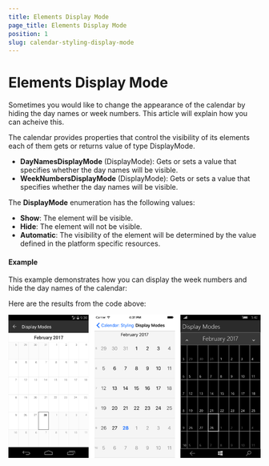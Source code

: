 ```yaml
---
title: Elements Display Mode
page_title: Elements Display Mode
position: 1
slug: calendar-styling-display-mode
---
```


# Elements Display Mode

Sometimes you would like to change the appearance of the calendar by hiding the day names or week numbers. This article will explain how you can acheive this.

The calendar provides properties that control the visibility of its elements each of them gets or returns value of type DisplayMode.

- **DayNamesDisplayMode** (DisplayMode): Gets or sets a value that specifies whether the day names will be visible.
- **WeekNumbersDisplayMode** (DisplayMode): Gets or sets a value that specifies whether the day names will be visible.

The **DisplayMode** enumeration has the following values:

- **Show**: The element will be visible.
- **Hide**: The element will not be visible.
- **Automatic**: The visibility of the element will be determined by the value defined in the platform specific resources.

#### Example

This example demonstrates how you can display the week numbers and hide the day names of the calendar:

<snippet id='calendar-styling-display-mode'/>

Here are the results from the code above:

![Display Mode](images/display-mode.png "Display mode")
